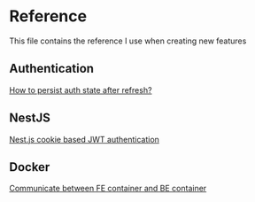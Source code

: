 # Reference

This file contains the reference I use when creating new features

## Authentication

[How to persist auth state after refresh?](https://www.reddit.com/r/reactjs/comments/vspk0o/how_to_persist_auth_state_after_refresh_httponly/)

## NestJS

[Nest.js cookie based JWT authentication](https://tigran.tech/nestjs-cookie-based-jwt-authentication/)

## Docker

[Communicate between FE container and BE container](https://stackoverflow.com/a/77131601/10686620)
